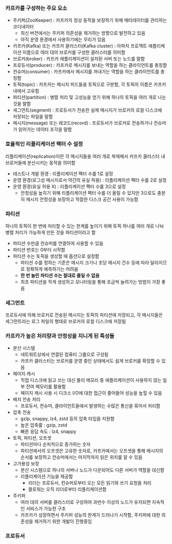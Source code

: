 ### 카프카를 구성하는 주요 요소

* 주키퍼(ZooKeeper) : 카프카의 정상 동작을 보장하기 위해 메타데이터를 관리하는 코디네이터
    * 최신 버전에서는 주키퍼 의존성을 제거하는 방향으로 발전하고 있음
    * 아직 운영 환경에서 사용하기에는 무리가 있음
* 카프카(Kafka) 또는 카프카 클러스터(Kafka cluster) : 아파치 프로젝트 애플리케이션 이름으로 여러 대의 브로커를 구성한 클러스터를 의미함
* 브로커(broker) : 카프카 애플리케이션이 설치된 서버 또는 노드를 말함
* 프로듀서(producer) : 카프카로 메시지를 보내는 역할을 하는 클라이언트를 총칭함
* 컨슈머(consumer) : 카프카에서 메시지를 꺼내가는 역할을 하는 클라이언트를 총칭함
* 토픽(topic) : 카프카는 메시지 피드들을 토픽으로 구분함, 각 토픽의 이름은 카프카 내에서 고유함
* 파티션(partition) : 병렬 처리 및 고성능을 얻기 위해 하나의 토픽을 여러 개로 나눈 것을 말함
* 세그먼트(segment) : 프로듀서가 전송한 실제 메시지가 브로커의 로컬 디스크에 저장되는 파일을 말함
* 메시지(message) 또는 레코드(record) : 프로듀서가 브로커로 전송하거나 컨슈머가 읽어가는 데이터 조각을 말함

### 효율적인 리플리케이션 팩터 수 설정

리플리케이션(replication)이란 각 메시지들을 여러 개로 복제해서 카프카 클러스터 내 브로커들에 분산시키는 동작을 의미함

* 테스트나 개발 환경 : 리플리케이션 팩터 수를 1로 설정
* 운영 환경(로그성 메시지로서 약간의 유실 허용) : 리플리케이션 팩터 수를 2로 설정
* 운영 환경(유실 허용 X) : 리플리케이션 팩터 수를 3으로 설정
    * 안정성을 높히기 위해 리플리케이션 펙터 수를 더 올릴 수 있지만 3으로도 충분히 메시지 안정성을 보장하고 적절한 디스크 공간 사용이 가능함

### 파티션

하나의 토픽이 한 번에 처리할 수 있는 한계를 높이기 위해 토픽 하나를 여러 개로 나눠 병렬 처리가 가능하게 만든 것을 파티션이라고 함

* 파티션 수만큼 컨슈머를 연결하여 사용할 수 있음
* 파티션 번호는 0부터 시작함
* 파티션 수는 토픽을 생성할 때 욥션으로 설정함
    * 파티션 수를 정하는 기준은 메시지 크기나 초당 메시지 건수 등에 따라 달라지므로 정확하게 예측하기는 어려움
    * **한 번 늘린 파티션 수는 절대로 줄일 수 없음**
    * 최초 파티션을 작게 생성하고 모니터링을 통해 조금씩 늘려가는 방법이 가장 좋음

### 세그먼트

프로듀서에 의해 브로커로 전송된 메시지는 토픽의 파티션에 저장되고, 각 메시지들은 세그먼트라는 로그 파일의 형태로 브로커의 로컬 디스크에 저장됨

### 카프카가 높은 처리량과 안정성을 지니게 된 특성들

* 분산 시스템
    * 네트워트상에서 연결된 컴퓨터 그룹으로 구성됨
    * 카프카 클러스터는 브로커를 운영 중인 상태에서도 쉽게 브로커를 확장할 수 있음
* 페이지 캐시
    * 직접 디스크에 읽고 쓰는 대신 물리 메모리 중 애플리케이션이 사용하지 않는 일부 잔여 메모리를 활용함
    * 페이지 캐시 사용 시 디크스 I/O에 대한 접근이 줄어들어 성능을 높힐 수 있음
* 배치 전송 처리
    * 프로듀서, 컨슈머, 클라이언트들에서 발생하는 수많은 통신을 묶어서 처리함
* 압축 전송
    * gzip, snappy, lz4, zstd 등의 압축 타입을 지원함
    * 높은 압축률 : gzip, zstd
    * 빠른 응답 속도 : lz4, snappy
* 토픽, 파티션, 오프셋
    * 파티션마다 순처적으로 증가하는 숫자
    * 파티션에서의 오프셋은 고유한 숫자로, 카프카에서는 오프셋을 통해 메시지의 순서를 보장하고 컨슈머에서는 마지막까지 읽은 위치를 알 수 있음
* 고가용성 보장
    * 분산 시스템으로 하나의 서버나 노드가 다운되어도 다른 서버가 역할을 대신함
    * 리플리케이션 기능을 제공함
        * 리더는 프로듀서, 컨슈머로부터 오는 모든 읽기와 쓰기 요청을 처리
        * 팔로워는 오직 리더로부터 리플리케이션함
* 주키퍼
    * 여러 대의 서버를 클러스터로 구성하여 과반수 이상의 노드가 유지되면 지속적인 서비스가 가능한 구조
    * 카프카가 성장하면서 주키퍼 성능의 한계가 드러나기 시작함, 주키퍼에 대한 의존성을 제거하기 위한 개발이 진행중임

### 프로듀서
